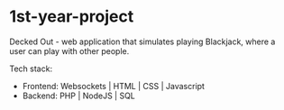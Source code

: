 # 1st-year-project
 Decked Out - web application that simulates playing Blackjack, where a user can play with other people.
 
 Tech stack:
 - Frontend: Websockets | HTML | CSS | Javascript
 - Backend: PHP | NodeJS | SQL
